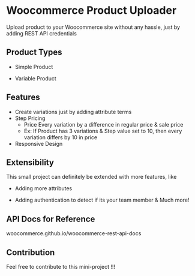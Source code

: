 
# Woocommerce Product Uploader

Upload product to your Woocommerce site without any hassle, just by adding REST API credentials

## Product Types 

- Simple Product

- Variable Product
## Features

- Create variations just by adding attribute terms
- Step Pricing 
    - Price Every variation by a difference in regular price & sale price
    - Ex: If Product has 3 variations & Step value set to 10, then every variation differs by 10 in price
- Responsive Design


## Extensibility

This small project can definitely be extended with more features, like

- Adding more attributes

- Adding authentication to detect if its your team member
     & Much more!
## API Docs for Reference

woocommerce.github.io/woocommerce-rest-api-docs
## Contribution

Feel free to contribute to this mini-project !!!
